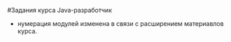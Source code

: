 #Задания курса Java-разработчик
- нумерация модулей изменена в связи с расширением материавлов курса.